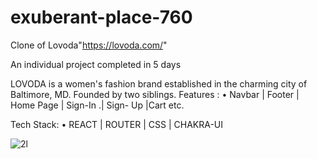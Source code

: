 # exuberant-place-760
Clone of  Lovoda"https://lovoda.com/"
<div>An individual project completed in 5 days</div>


LOVODA is a women's fashion brand
established in the charming city of
Baltimore, MD. Founded by two siblings.
Features :
• Navbar | Footer | Home Page | Sign-In .| Sign-
Up |Cart etc.

Tech Stack:
• REACT | ROUTER | CSS | CHAKRA-UI


![2l](https://user-images.githubusercontent.com/101567061/213900285-483bfc4d-6b81-486e-927e-48c614718b9a.png)
